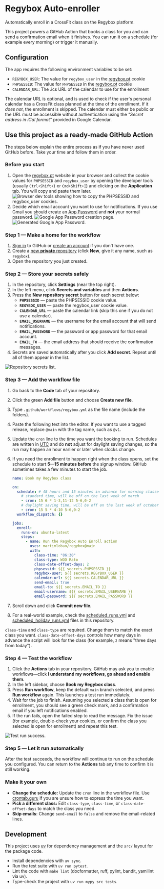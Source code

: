 # Regybox Auto-enroller

Automatically enroll in a CrossFit class on the Regybox platform.

This project powers a GitHub Action that books a class for you and can send a confirmation email when it finishes. You can run it on a schedule (for example every morning) or trigger it manually.

## Configuration

The app requires the following environment variables to be set:

- `REGYBOX_USER`: The value for `regybox_user` in the [regybox.pt](https://www.regybox.pt/app/app_nova/index.php) cookie
- `PHPSESSID`: The value for `PHPSESSID` in the [regybox.pt](https://www.regybox.pt/app/app_nova/index.php) cookie
- `CALENDAR_URL`: The .ics URL of the calendar to use for the enrollment

The calendar URL is optional, and is used to check if the user's personal calendar has a CrossFit class planned at the time of the enrollment. If it _does not_, the enrollment is skipped. The calendar must either be public or the URL must be accessible without authentication using the _"Secret address in iCal format"_ provided in Google Calendar.

## Use this project as a ready-made GitHub Action

The steps below explain the entire process as if you have never used GitHub before. Take your time and follow them in order.

### Before you start

1. Open the [regybox.pt](https://www.regybox.pt/app/app_nova/index.php) website in your browser and collect the cookie values for `PHPSESSID` and `regybox_user` by opening the developer tools (usually `Ctrl+Shift+I` or `Cmd+Shift+I`) and clicking on the **Application** tab. You will copy and paste them later.
   ![Browser dev tools showing how to copy the PHPSESSID and regybox_user cookies.](./static/cookies.png)
2. Decide which email account you want to use for notifications. If you use Gmail you should create an [App Password](https://myaccount.google.com/apppasswords) and **not** your normal password.
   ![Google App Password creation page.](./static/create-app-password.png)
   ![Generated Google App Password.](./static/app-password.png)

### Step 1 — Make a home for the workflow

1. [Sign in](https://github.com/login) to GitHub or [create an account](https://github.com/signup) if you don't have one.
2. Create a [new **private** repository](https://github.com/new) (click **New**, give it any name, such as `regybox`).
3. Open the repository you just created.

### Step 2 — Store your secrets safely

1. In the repository, click **Settings** (near the top right).
2. In the left menu, click **Secrets and variables** and then **Actions**.
3. Press the **New repository secret** button for each secret below:
   - **`PHPSESSID`** — paste the PHPSESSID cookie value.
   - **`REGYBOX_USER`** — paste the regybox_user cookie value.
   - **`CALENDAR_URL`** — paste the calendar link (skip this one if you do not use a calendar).
   - **`EMAIL_USERNAME`** — the username for the email account that will send notifications.
   - **`EMAIL_PASSWORD`** — the password or app password for that email account.
   - **`EMAIL_TO`** — the email address that should receive the confirmation messages.
4. Secrets are saved automatically after you click **Add secret**. Repeat until all of them appear in the list.

![Repository secrets list.](./static/repo-secrets.png)

### Step 3 — Add the workflow file

1. Go back to the **Code** tab of your repository.
2. Click the green **Add file** button and choose **Create new file**.
3. Type `.github/workflows/regybox.yml` as the file name (include the folders).
4. Paste the following text into the editor. If you want to use a tagged release, replace `@main` with the tag name, such as `@v1`.
5. Update the `cron` line to the time you want the booking to run. Schedules are written in [UTC](https://en.wikipedia.org/wiki/Coordinated_Universal_Time) and do **not** adjust for daylight saving changes, so the run may happen an hour earlier or later when clocks change.
6. If you need the enrollment to happen right when the class opens, set the schedule to start **5—15 minutes before** the signup window. GitHub sometimes takes a few minutes to start the job.

   ```yaml
   name: Book my Regybox class

   on:
     schedule: # 48 hours and 15 minutes in advance for morning classes on weekdays
       # standard time, will be off on the last week of march
       - cron: 15 6 * 1-3,11-12 5-6,0-2
       # daylight saving time, will be off on the last week of october
       - cron: 15 5 * 4-10 5-6,0-2
     workflow_dispatch: {}

   jobs:
     enroll:
       runs-on: ubuntu-latest
       steps:
         - name: Run the Regybox Auto Enroll action
           uses: martimlobao/regybox@main
           with:
             class-time: "06:30"
             class-type: WOD Rato
             class-date-offset-days: 2
             phpsessid: ${{ secrets.PHPSESSID }}
             regybox-user: ${{ secrets.REGYBOX_USER }}
             calendar-url: ${{ secrets.CALENDAR_URL }}
             send-email: true
             email-to: ${{ secrets.EMAIL_TO }}
             email-username: ${{ secrets.EMAIL_USERNAME }}
             email-password: ${{ secrets.EMAIL_PASSWORD }}
   ```

7. Scroll down and click **Commit new file**.
8. For a real-world example, check the [scheduled_runs.yml](.github/workflows/scheduled_runs.yml) and [scheduled_holiday_runs.yml](.github/workflows/scheduled_holiday_runs.yml) files in this repository.

`class-time` and `class-type` are required. Change them to match the exact class you want. `class-date-offset-days` controls how many days in advance the script will look for the class (for example, `2` means "three days from today").

### Step 4 — Test the workflow

1. Click the **Actions** tab in your repository. GitHub may ask you to enable workflows—click **I understand my workflows, go ahead and enable them**.
2. In the left sidebar, choose **Book my Regybox class**.
3. Press **Run workflow**, keep the default `main` branch selected, and press **Run workflow** again. This launches a test run immediately.
4. Wait for the job to finish. Assuming you selected a class that is open for enrollment, you should see a green check mark, and a confirmation email if you left notifications enabled.
5. If the run fails, open the failed step to read the message. Fix the issue (for example, double-check your cookies, or confirm the class you selected is open for enrollment) and repeat this test.

![Test run success.](./static/enroll-runs.png)

### Step 5 — Let it run automatically

After the test succeeds, the workflow will continue to run on the schedule you configured. You can return to the **Actions** tab any time to confirm it is still working.

### Make it your own

- **Change the schedule:** Update the `cron` line in the workflow file. Use [crontab.guru](https://crontab.guru/) if you are unsure how to express the time you want.
- **Pick a different class:** Edit `class-type`, `class-time`, or `class-date-offset-days` to match the class you need.
- **Skip emails:** Change `send-email` to `false` and remove the email-related lines.

## Development

This project uses [uv](https://docs.astral.sh/uv/) for dependency management and the `src/` layout for the package code.

- Install dependencies with `uv sync`.
- Run the test suite with `uv run pytest`.
- Lint the code with `make lint` (docformatter, ruff, pylint, bandit, yamllint via uv).
- Type-check the project with `uv run mypy src tests`.
